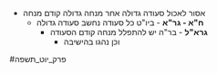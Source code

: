 * אסור לאכול סעודה גדולה אחר מנחה גדולה קודם מנחה
	* **ח"א \- גר"א** \- ביו"ט כל סעודה נחשב סעודה גדולה
		* **גרא"ל** \- בר"ה יש להתפלל מנחה קודם הסעודה
			* וכן נהגו בהישיבה

#פרק_יוט_תשפה
